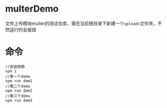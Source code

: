 # multerDemo

文件上传模块multer的测试仓库，需在当前根目录下新建一个``uploads``文件夹，不然运行时会报错

# 命令

```
//安装依赖
npm i
//第一个demo
npm run dem1
//第二个demo
npm run dem2
//第三个demo
npm run dem3
```

